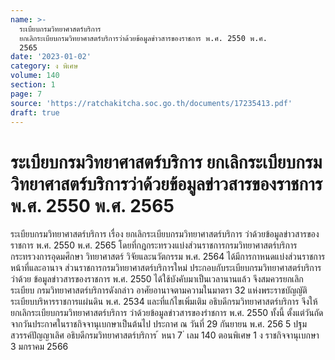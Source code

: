 ```yaml
---
name: >-
  ระเบียบกรมวิทยาศาสตร์บริการ
  ยกเลิกระเบียบกรมวิทยาศาสตร์บริการว่าด้วยข้อมูลข่าวสารของราชการ พ.ศ. 2550 พ.ศ.
  2565
date: '2023-01-02'
category: ง พิเศษ
volume: 140
section: 1
page: 7
source: 'https://ratchakitcha.soc.go.th/documents/17235413.pdf'
draft: true
---
```


# ระเบียบกรมวิทยาศาสตร์บริการ ยกเลิกระเบียบกรมวิทยาศาสตร์บริการว่าด้วยข้อมูลข่าวสารของราชการ พ.ศ. 2550 พ.ศ. 2565

ระเบียบกรมวิทยาศาสตร์บริการ เรื่อง ยกเลิกระเบียบกรมวิทยาศาสตร์บริการ ว่าด้วยข้อมูลข่าวสารของราชการ พ.ศ. 2550 พ.ศ. 2565 โดยที่กฎกระทรวงแบ่งส่วนราชการกรมวิทยาศาสตร์บริการ กระทรวงการอุดมศึกษา วิทยาศาสตร์ วิจัยและนวัตกรรม พ.ศ. 2564 ได้มีการกาหนดแบ่งส่วนราชการ หน้าที่และอานาจ ส่วนราชการกรมวิทยาศาสตร์บริการใหม่ ประกอบกับระเบียบกรมวิทยาศาสตร์บริการ ว่าด้วย ข้อมูลข่าวสารของราชการ พ.ศ. 2550 ได้ใช้บังคับมาเป็นเวลานานแล้ว จึงสมควรยกเลิกระเบียบ กรมวิทยาศาสตร์บริการดังกล่าว อาศัยอานาจตามความในมาตรา 32 แห่งพระราชบัญญัติระเบียบบริหารราชการแผ่นดิน พ.ศ. 2534 และที่แก้ไขเพิ่มเติม อธิบดีกรมวิทยาศาสตร์บริการ จึงให้ยกเลิกระเบียบกรมวิทยาศาสตร์บริการ ว่าด้วยข้อมูลข่าวสารของรำชการ พ.ศ. 2550 ทั้งนี้ ตั้งแต่วันถัดจากวันประกาศในราชกิจจานุเบกษาเป็นต้นไป ประกาศ ณ วันที่ 29 กันยายน พ.ศ. 256 5 ปฐม สวรรค์ปัญญาเลิศ อธิบดีกรมวิทยาศาสตร์บริการ ้ หนา 7 ่ เลม 140 ตอนพิเศษ 1 ง ราชกิจจานุเบกษา 3 มกราคม 2566

